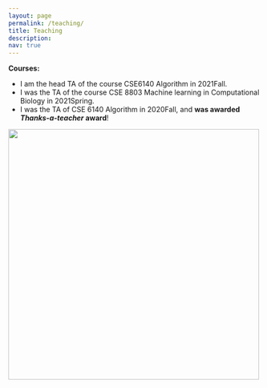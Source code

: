 ```yaml
---
layout: page
permalink: /teaching/
title: Teaching
description: 
nav: true
---
```


**Courses:**
* I am the head TA of the course CSE6140 Algorithm in 2021Fall.
* I was the TA of the course CSE 8803 Machine learning in Computational Biology in 2021Spring.
* I was the TA of CSE 6140 Algorithm in 2020Fall, and **was awarded *Thanks-a-teacher* award**!
<img src = "../assets/img/ThankATeacher.png" width = 500>

<!-- **Advisee:**
* Yang, Chengkai: Chengkai was an undergraduate student in Georgia Tech, we worked on the project: *Learning latent embedding of multi-modal single cell data and cross-modality relationship simultaneously* from July 2020 to Jan 2021. The work is being processed for submission. And Chengkai is the second author of the paper.
* Han, Jongseok: Jongseok is a graduate student in Georgia Tech, we worked on the project: *Inferring cell-specific gene regulatory networks from single cell gene expression data* from June 2021 to Nov 2021. The work has been submitted to RECOMB 2021. Jongseok is the second author of the paper. -->
